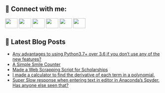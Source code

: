 ## 🔎 Connect with me:
[<img height="32" width="40" src="https://cdn.jsdelivr.net/npm/simple-icons@v5/icons/telegram.svg" />](https://t.me/bullbesh)
[<img height="32" width="40" src="https://cdn.jsdelivr.net/npm/simple-icons@v5/icons/vk.svg" />](https://vk.com/bullbesh)
[<img height="32" width="40" src="https://cdn.jsdelivr.net/npm/simple-icons@v5/icons/twitter.svg" />](https://twitter.com/bullbesh1)
[<img height="32" width="40" src="https://cdn.jsdelivr.net/npm/simple-icons@v5/icons/instagram.svg" />](https://www.instagram.com/bullbesh)
[<img height="32" width="40" src="https://cdn.jsdelivr.net/npm/simple-icons@v5/icons/reddit.svg" />](https://www.reddit.com/user/bullbesh)
[<img height="32" width="40" src="https://cdn.jsdelivr.net/npm/simple-icons@v5/icons/youtube.svg" />](https://www.youtube.com/channel/UCtfjRs6uzgq5mfm8S06WTcg)

## 📕 Latest Blog Posts
<!-- BLOG-POST-LIST:START -->
- [Any advantages to using Python3.7+ over 3.6 if you don’t use any of the new features?](https://www.reddit.com/r/Python/comments/uuemck/any_advantages_to_using_python37_over_36_if_you/)
- [A Simple Smile Counter](https://www.reddit.com/r/Python/comments/uuehx5/a_simple_smile_counter/)
- [Made a Web Scrapping Script for Scholarships](https://www.reddit.com/r/Python/comments/uudrfo/made_a_web_scrapping_script_for_scholarships/)
- [I made a calculator to find the derivative of each term in a polynomial.](https://www.reddit.com/r/Python/comments/uudmze/i_made_a_calculator_to_find_the_derivative_of/)
- [Super Slow response when entering text in editor in Anaconda’s Spyder. Has anyone else seen that?](https://www.reddit.com/r/Python/comments/uudaa5/super_slow_response_when_entering_text_in_editor/)
<!-- BLOG-POST-LIST:END -->
